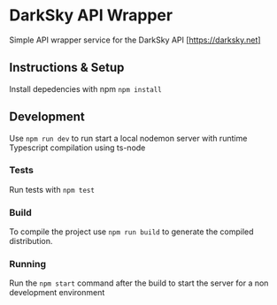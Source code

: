 # DarkSky API Wrapper

Simple API wrapper service for the DarkSky API [https://darksky.net]

## Instructions & Setup

Install depedencies with npm `npm install`

## Development

Use `npm run dev` to run start a local nodemon server with runtime Typescript compilation using ts-node

### Tests

Run tests with `npm test`

### Build

To compile the project use `npm run build` to generate the compiled distribution.

### Running

Run the `npm start` command after the build to start the server for a non development environment
